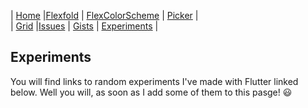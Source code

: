 | [Home](readme)   |[Flexfold](flexfold)    | [FlexColorScheme](colorscheme) | [Picker](colorpicker)      |  
| [Grid](gridview) |[Issues](flutterissues) | [Gists](gists)                 | [Experiments](experiments) |

## Experiments

You will find links to random experiments I've made with Flutter linked below.
Well you will, as soon as I add some of them to this pasge! :smiley: